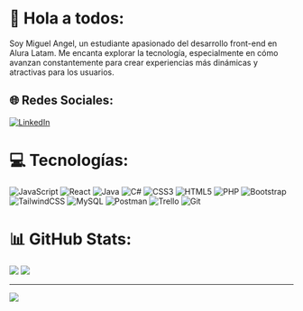 # 👋 Hola a todos:
Soy Miguel Angel, un estudiante apasionado del desarrollo front-end en Alura Latam. Me encanta explorar la tecnología, especialmente en cómo avanzan constantemente para crear experiencias más dinámicas y atractivas para los usuarios.


## 🌐 Redes Sociales:
[![LinkedIn](https://img.shields.io/badge/LinkedIn-%230077B5.svg?logo=linkedin&logoColor=white)](https://linkedin.com/in/miguel-angel-aguirre-espinoza-7b8131241/) 

# 💻 Tecnologías:
![JavaScript](https://img.shields.io/badge/javascript-%23323330.svg?style=for-the-badge&logo=javascript&logoColor=%23F7DF1E) ![React](https://img.shields.io/badge/react-%2320232a.svg?style=for-the-badge&logo=react&logoColor=%2361DAFB) ![Java](https://img.shields.io/badge/java-%23ED8B00.svg?style=for-the-badge&logo=openjdk&logoColor=white) ![C#](https://img.shields.io/badge/c%23-%23239120.svg?style=for-the-badge&logo=csharp&logoColor=white) ![CSS3](https://img.shields.io/badge/css3-%231572B6.svg?style=for-the-badge&logo=css3&logoColor=white) ![HTML5](https://img.shields.io/badge/html5-%23E34F26.svg?style=for-the-badge&logo=html5&logoColor=white) ![PHP](https://img.shields.io/badge/php-%23777BB4.svg?style=for-the-badge&logo=php&logoColor=white) ![Bootstrap](https://img.shields.io/badge/bootstrap-%238511FA.svg?style=for-the-badge&logo=bootstrap&logoColor=white) ![TailwindCSS](https://img.shields.io/badge/tailwindcss-%2338B2AC.svg?style=for-the-badge&logo=tailwind-css&logoColor=white) ![MySQL](https://img.shields.io/badge/mysql-%2300000f.svg?style=for-the-badge&logo=mysql&logoColor=white) ![Postman](https://img.shields.io/badge/Postman-FF6C37?style=for-the-badge&logo=postman&logoColor=white) ![Trello](https://img.shields.io/badge/Trello-%23026AA7.svg?style=for-the-badge&logo=Trello&logoColor=white) ![Git](https://img.shields.io/badge/git-%23F05033.svg?style=for-the-badge&logo=git&logoColor=white) 
# 📊 GitHub Stats:
![](https://github-readme-streak-stats.herokuapp.com/?user=RokkuDev&theme=dark&hide_border=true)
![](https://github-readme-stats.vercel.app/api/top-langs/?username=RokkuDev&theme=dark&hide_border=true&include_all_commits=false&count_private=false)

---
[![](https://visitcount.itsvg.in/api?id=RokkuDev&icon=0&color=0)](https://visitcount.itsvg.in)

<!-- Proudly created with GPRM ( https://gprm.itsvg.in ) -->

